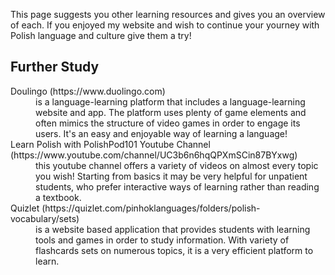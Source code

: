 <p>This page suggests you other learning resources and gives you an overview of each. If you enjoyed my website and wish to continue your yourney with Polish language and culture give them a try! </p>

<h2>Further Study</h2>

<dl>
<dt> Doulingo (https://www.duolingo.com) </dt>
 <dd> is a language-learning platform that includes a language-learning website and app. The platform uses plenty of game elements and often mimics the structure of video games in order to engage its users. It's an easy and enjoyable way of learning a language! </dd>
  <dt>Learn Polish with PolishPod101 Youtube Channel (https://www.youtube.com/channel/UC3b6n6hqQPXmSCin87BYxwg)</dt>
  <dd> this youtube channel offers a variety of videos on almost every topic you wish! Starting from basics it may be very helpful for unpatient students, who prefer interactive ways of learning rather than reading a textbook.</dd>
  <dt>Quizlet (https://quizlet.com/pinhoklanguages/folders/polish-vocabulary/sets)</dt>
  <dd> is a website based application that provides students with learning tools and games in order to study information. With variety of flashcards sets on numerous topics, it is a very efficient platform to learn.</dd>




